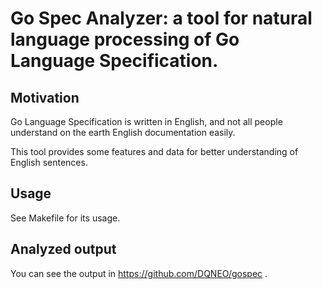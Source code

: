 # Go Spec Analyzer: a tool for natural language processing of Go Language Specification.

## Motivation

Go Language Specification is written in English, and not all people understand on the earth English documentation easily.

This tool provides some features and data for better understanding of English sentences.

## Usage
See Makefile for its usage.

## Analyzed output

You can see the output in https://github.com/DQNEO/gospec .

